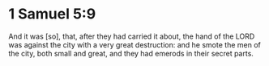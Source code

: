 # 1 Samuel 5:9

And it was [so], that, after they had carried it about, the hand of the LORD was against the city with a very great destruction: and he smote the men of the city, both small and great, and they had emerods in their secret parts.